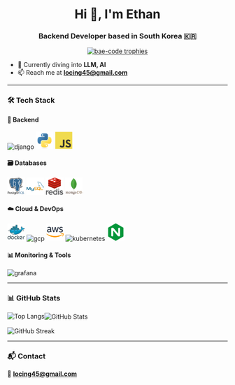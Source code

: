 <h1 align="center">Hi 👋, I'm Ethan</h1>
<h3 align="center">Backend Developer based in South Korea 🇰🇷</h3>

<p align="center">
  <a href="https://github.com/ryo-ma/github-profile-trophy">
    <img src="https://github-profile-trophy.vercel.app/?username=bae-code&theme=darkhub&row=1&column=8" alt="bae-code trophies" />
  </a>
</p>

- 🌱 Currently diving into **LLM, AI**
- 📫 Reach me at **locing45@gmail.com**

---

### 🛠️ Tech Stack

#### 🔧 Backend
<p>
  <img src="https://cdn.worldvectorlogo.com/logos/django.svg" alt="django" width="40" title="Django - ⭐️" />
  <img src="https://raw.githubusercontent.com/devicons/devicon/master/icons/python/python-original.svg" alt="python" width="40" title="Python - ⭐️" />
  <img src="https://raw.githubusercontent.com/devicons/devicon/master/icons/javascript/javascript-original.svg" alt="javascript" width="40" />
</p>

#### 🗃️ Databases
<p>
  <img src="https://raw.githubusercontent.com/devicons/devicon/master/icons/postgresql/postgresql-original-wordmark.svg" alt="postgresql" width="40" title="PostgreSQL - ⭐️" />
  <img src="https://raw.githubusercontent.com/devicons/devicon/master/icons/mysql/mysql-original-wordmark.svg" alt="mysql" width="40" />
  <img src="https://raw.githubusercontent.com/devicons/devicon/master/icons/redis/redis-original-wordmark.svg" alt="redis" width="40" />
  <img src="https://raw.githubusercontent.com/devicons/devicon/master/icons/mongodb/mongodb-original-wordmark.svg" alt="mongodb" width="40" />
  
</p>


#### ☁️ Cloud & DevOps
<p>
  <img src="https://raw.githubusercontent.com/devicons/devicon/master/icons/docker/docker-original-wordmark.svg" alt="docker" width="40" title="Docker - ⭐️" />
  <img src="https://www.vectorlogo.zone/logos/google_cloud/google_cloud-icon.svg" alt="gcp" width="40" />
  <img src="https://raw.githubusercontent.com/devicons/devicon/master/icons/amazonwebservices/amazonwebservices-original-wordmark.svg" alt="aws" width="40" />
  <img src="https://www.vectorlogo.zone/logos/kubernetes/kubernetes-icon.svg" alt="kubernetes" width="40" title="Kubernetes - ⭐️" />
  <img src="https://raw.githubusercontent.com/devicons/devicon/master/icons/nginx/nginx-original.svg" alt="nginx" width="40" />
</p>

#### 📊 Monitoring & Tools
<p>
  <img src="https://www.vectorlogo.zone/logos/grafana/grafana-icon.svg" alt="grafana" width="40" />
</p>

---

### 📊 GitHub Stats

<p>
  <img align="left" src="https://github-readme-stats.vercel.app/api/top-langs?username=bae-code&show_icons=true&theme=dark&locale=en&layout=compact" alt="Top Langs" />
</p>

<p>
  <img align="center" src="https://github-readme-stats.vercel.app/api?username=bae-code&show_icons=true&theme=dark&locale=en" alt="GitHub Stats" />
</p>

<p>
  <img align="center" src="https://github-readme-streak-stats.herokuapp.com/?user=bae-code&theme=dark" alt="GitHub Streak" />
</p>

---

### 📬 Contact
📧 **locing45@gmail.com**
